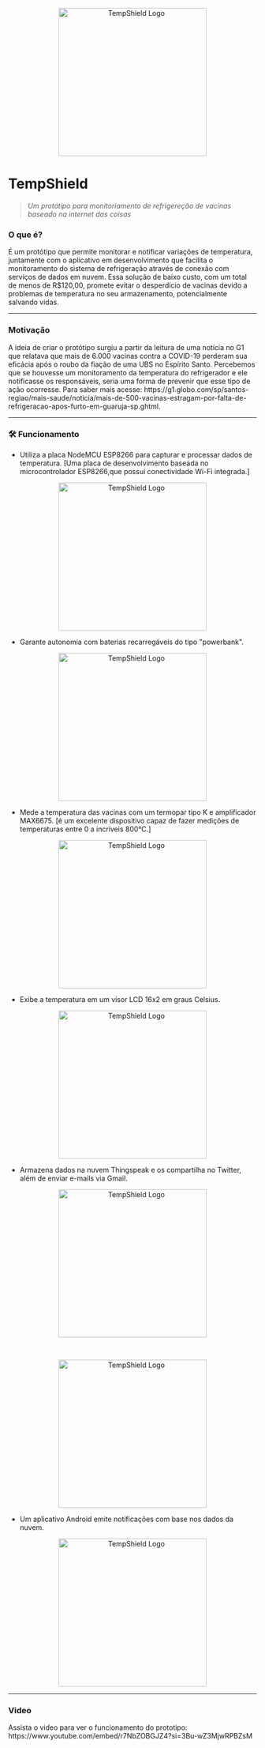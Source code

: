<p align="center">
  <img src="https://github.com/dayanenubia/TempShield/blob/main/assets/logo.jpeg" width="300" alt="TempShield Logo">
</p>

# TempShield  
>  *Um protótipo para monitoriamento de refrigereção de vacinas baseado na internet das coisas*

<h3 aling="right" <a name="features"></a> 
     O que é? 
</h3>

<p>
   É um protótipo que permite monitorar e notificar variações de temperatura, juntamente com o aplicativo em desenvolvimento que facilita o monitoramento do sistema de refrigeração através de conexão com serviços de dados em nuvem. Essa solução de baixo custo, com um total de menos de R$120,00, promete evitar o desperdício de vacinas devido a problemas de temperatura no seu armazenamento, potencialmente salvando vidas.
</p>
<hr>
<h3 aling="right" <a name="features"></a> 
     Motivação
</h3>

<p>
  A ideia de criar o protótipo surgiu a partir da leitura de uma notícia no G1 que relatava que mais de 6.000 vacinas contra a COVID-19 perderam sua eficácia após o roubo da fiação de uma UBS no Espírito Santo. Percebemos que se houvesse um monitoramento da temperatura do refrigerador e ele notificasse os responsáveis, seria uma forma de prevenir que esse tipo de ação ocorresse. Para saber mais acesse: https://g1.globo.com/sp/santos-regiao/mais-saude/noticia/mais-de-500-vacinas-estragam-por-falta-de-refrigeracao-apos-furto-em-guaruja-sp.ghtml.
</p>
<hr>
<h3 aling="right" <a name="requisito"></a>
  🛠 Funcionamento 
</h3>

- Utiliza a placa NodeMCU ESP8266 para capturar e processar dados de temperatura. [Uma placa de desenvolvimento baseada no microcontrolador ESP8266,que possui conectividade Wi-Fi integrada.]
<p align="center">
  <img src="https://github.com/dayanenubia/TempShield/blob/main/assets/nodemcu.jpeg" width="300" alt="TempShield Logo">
</p>
  
- Garante autonomia com baterias recarregáveis do tipo "powerbank".
<p align="center">
  <img src="https://github.com/dayanenubia/TempShield/blob/main/assets/power.jpeg" width="300" alt="TempShield Logo">
</p>

- Mede a temperatura das vacinas com um termopar tipo K e amplificador MAX6675. [é um excelente dispositivo capaz de fazer medições de temperaturas entre 0 a incríveis 800°C.]
<p align="center">
  <img src="https://github.com/dayanenubia/TempShield/blob/main/assets/max6675.jpeg" width="300" alt="TempShield Logo">
</p>

- Exibe a temperatura em um visor LCD 16x2 em graus Celsius.
<p align="center">
  <img src="https://github.com/dayanenubia/TempShield/blob/main/assets/lcd.jpeg" width="300" alt="TempShield Logo">
</p>
  
- Armazena dados na nuvem Thingspeak e os compartilha no Twitter, além de enviar e-mails via Gmail.
<p align="center">
  <img src="https://github.com/dayanenubia/TempShield/blob/main/assets/twwiter.jpeg" width="300" alt="TempShield Logo">
</p>
<br>
<p align="center">
  <img src="https://github.com/dayanenubia/TempShield/blob/main/assets/gmail..jpeg" width="300" alt="TempShield Logo">
</p>

- Um aplicativo Android emite notificações com base nos dados da nuvem.
<p align="center">
  <img src="https://github.com/dayanenubia/TempShield/blob/main/assets/app.jpeg" width="300" alt="TempShield Logo">
</p>

<hr>
<h3 aling="right" <a name="requisito"></a>
  Video
</h3>
<p>
  Assista o video para ver o funcionamento do prototipo: https://www.youtube.com/embed/r7NbZOBGJZ4?si=3Bu-wZ3MjwRPBZsM 
</p>

